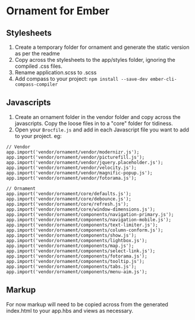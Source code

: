# Ornament for Ember

## Stylesheets

1. Create a temporary folder for ornament and generate the static version as per the readme
1. Copy across the stylesheets to the app/styles folder, ignoring the compiled .css files.
1. Rename application.scss to <app-name>.scss
1. Add compass to your project: `npm install --save-dev ember-cli-compass-compiler`

## Javascripts

1. Create an ornament folder in the vendor folder and copy across the javascripts. Copy the loose files in to a "core" folder for tidiness.
1. Open your `Brocfile.js` and add in each Javascript file you want to add to your project. eg:

```
// Vendor
app.import('vendor/ornament/vendor/modernizr.js');
app.import('vendor/ornament/vendor/picturefill.js');
app.import('vendor/ornament/vendor/jquery.placeholder.js');
app.import('vendor/ornament/vendor/velocity.js');
app.import('vendor/ornament/vendor/magnific-popup.js');
app.import('vendor/ornament/vendor/fotorama.js');

// Ornament
app.import('vendor/ornament/core/defaults.js');
app.import('vendor/ornament/core/debounce.js');
app.import('vendor/ornament/core/refresh.js');
app.import('vendor/ornament/core/window-dimensions.js');
app.import('vendor/ornament/components/navigation-primary.js');
app.import('vendor/ornament/components/navigation-mobile.js');
app.import('vendor/ornament/components/text-limiter.js');
app.import('vendor/ornament/components/column-conform.js');
app.import('vendor/ornament/components/show.js');
app.import('vendor/ornament/components/lightbox.js');
app.import('vendor/ornament/components/map.js');
app.import('vendor/ornament/components/select-link.js');
app.import('vendor/ornament/components/fotorama.js');
app.import('vendor/ornament/components/tooltip.js');
app.import('vendor/ornament/components/tabs.js');
app.import('vendor/ornament/components/menu-aim.js');
```

## Markup

For now markup will need to be copied across from the generated index.html to your app.hbs and views as necessary. 